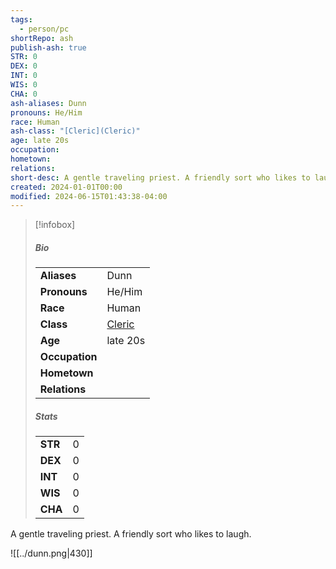 ```yaml
---
tags:
  - person/pc
shortRepo: ash
publish-ash: true
STR: 0
DEX: 0
INT: 0
WIS: 0
CHA: 0
ash-aliases: Dunn
pronouns: He/Him
race: Human
ash-class: "[Cleric](Cleric)"
age: late 20s
occupation: 
hometown: 
relations: 
short-desc: A gentle traveling priest. A friendly sort who likes to laugh.
created: 2024-01-01T00:00
modified: 2024-06-15T01:43:38-04:00
---
```


> [!infobox]
> ##### Bio
> |                |                  |
> | -------------- | ---------------- |
> |**Aliases**     | Dunn                |
> |**Pronouns**    | He/Him           |
> |**Race**        | Human            |
> |**Class**         | [Cleric](Cleric)            |
> |**Age**         | late 20s            |
> |**Occupation**  |         |
> |**Hometown**||
> |**Relations**|  |
> 
> ##### Stats
> |      |      |
> | ---- | ---- |
> | **STR**  | 0     |
> | **DEX**  | 0     |
> | **INT**  | 0     |
> | **WIS**  | 0     |
> | **CHA**  | 0     |

A gentle traveling priest. A friendly sort who likes to laugh.

![[../dunn.png|430]]